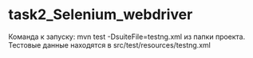 # task2_Selenium_webdriver

Команда к запуску: mvn test -DsuiteFile=testng.xml из папки проекта.
Тестовые данные находятся в src/test/resources/testng.xml
